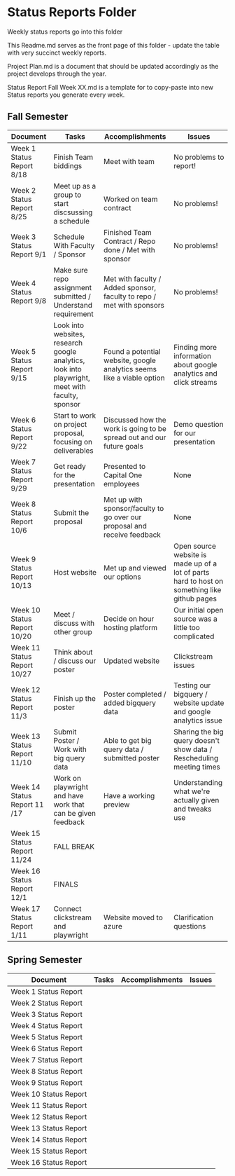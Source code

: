 # Status Reports Folder
Weekly status reports go into this folder

This Readme.md serves as the front page of this folder - update the table with very succinct weekly reports.

Project Plan.md is a document that should be updated accordingly as the project develops through the year.

Status Report Fall Week XX.md is a template for to copy-paste into new Status reports you generate every week.

## Fall Semester

| Document | Tasks | Accomplishments | Issues |
|---|---|---|---|
| Week 1 Status Report 8/18 | Finish Team biddings | Meet with team | No problems to report! |
| Week 2 Status Report 8/25 | Meet up as a group to start discsussing a schedule | Worked on team contract | No problems! |
| Week 3 Status Report 9/1 | Schedule With Faculty / Sponsor | Finished Team Contract / Repo done / Met with sponsor | No problems! |
| Week 4 Status Report 9/8 | Make sure repo assignment submitted / Understand requirement | Met with faculty / Added sponsor, faculty to repo / met with sponsors| No problems! |
| Week 5 Status Report 9/15 | Look into websites, research google analytics, look into playwright, meet with faculty, sponsor | Found a potential website, google analytics seems like a viable option | Finding more information about google analytics and click streams |
| Week 6 Status Report 9/22 | Start to work on project proposal, focusing on deliverables | Discussed how the work is going to be spread out and our future goals | Demo question for our presentation |
| Week 7 Status Report 9/29 | Get ready for the presentation | Presented to Capital One employees | None |
| Week 8 Status Report 10/6 | Submit the proposal | Met up with sponsor/faculty to go over our proposal and receive feedback | None |
| Week 9 Status Report 10/13 | Host website | Met up and viewed our options | Open source website is made up of a lot of parts hard to host on something like github pages |
| Week 10 Status Report 10/20 | Meet / discuss with other group | Decide on hour hosting platform | Our initial open source was a little too complicated |
| Week 11 Status Report 10/27 | Think about / discuss our poster | Updated website | Clickstream issues |
| Week 12 Status Report 11/3 | Finish up the poster | Poster completed / added bigquery data | Testing our bigquery / website update and google analytics issue |
| Week 13 Status Report 11/10| Submit Poster / Work with big query data | Able to get big query data / submitted poster | Sharing the big query doesn't show data / Rescheduling meeting times |
| Week 14 Status Report 11 /17 | Work on playwright and have work that can be given feedback | Have a working preview | Understanding what we're actually given and tweaks use |
| Week 15 Status Report 11/24 | FALL BREAK | | |
| Week 16 Status Report  12/1 | FINALS | | |
| Week 17 Status Report  1/11 | Connect clickstream and playwright | Website moved to azure | Clarification questions  |

## Spring Semester

| Document | Tasks | Accomplishments| Issues |
|---|---|---|---|
| Week 1 Status Report | | | |
| Week 2 Status Report | | | |
| Week 3 Status Report | | | |
| Week 4 Status Report | | | |
| Week 5 Status Report | | | |
| Week 6 Status Report | | | |
| Week 7 Status Report | | | |
| Week 8 Status Report | | | |
| Week 9 Status Report | | | |
| Week 10 Status Report | | | |
| Week 11 Status Report | | | |
| Week 12 Status Report | | | |
| Week 13 Status Report | | | |
| Week 14 Status Report | | | |
| Week 15 Status Report | | | |
| Week 16 Status Report | | | |
